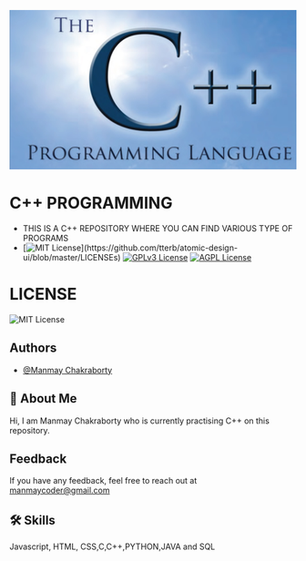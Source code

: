 <!-- ![Logo](PROGRAMS/cpp.jpg) -->
<kbd>![PROGRAMS](Programs/cpp.jpg)</kbd>

    
# C++ PROGRAMMING 
- THIS IS A C++ REPOSITORY WHERE YOU CAN FIND VARIOUS TYPE OF PROGRAMS
- [![MIT License](https://img.shields.io/apm/l/atomic-design-ui.svg?)](https://github.com/tterb/atomic-design-ui/blob/master/LICENSEs)
[![GPLv3 License](https://img.shields.io/badge/License-GPL%20v3-yellow.svg)](https://opensource.org/licenses/)
[![AGPL License](https://img.shields.io/badge/license-AGPL-blue.svg)](http://www.gnu.org/licenses/agpl-3.0)
# LICENSE

![MIT License](https://img.shields.io/apm/l/atomic-design-ui.svg?)



## Authors

- [@Manmay Chakraborty](https://www.github.com/manmay2)


## 🚀 About Me
Hi, I am Manmay Chakraborty who is currently practising C++ on this repository.




## Feedback

If you have any feedback, feel free to reach out at manmaycoder@gmail.com


## 🛠 Skills
Javascript, HTML, CSS,C,C++,PYTHON,JAVA and SQL

